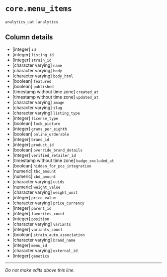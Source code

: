 # `core.menu_items`
`analytics_uat` | `analytics`

## Column details
* [integer]   `id`
* [integer]   `listing_id`
* [integer]   `strain_id`
* [character varying] `name`
* [character varying] `body`
* [character varying] `body_html`
* [boolean]   `featured`
* [boolean]   `published`
* [timestamp without time zone] `created_at`
* [timestamp without time zone] `updated_at`
* [character varying] `image`
* [character varying] `slug`
* [character varying] `listing_type`
* [integer]   `license_type`
* [boolean]   `lock_picture`
* [integer]   `grams_per_eighth`
* [boolean]   `online_orderable`
* [integer]   `brand_id`
* [integer]   `product_id`
* [boolean]   `override_brand_details`
* [integer]   `verified_retailer_id`
* [timestamp without time zone] `badge_excluded_at`
* [boolean]   `hidden_for_pos_integration`
* [numeric]   `thc_amount`
* [numeric]   `cbd_amount`
* [character varying] `uuids`
* [numeric]   `weight_value`
* [character varying] `weight_unit`
* [integer]   `price_value`
* [character varying] `price_currency`
* [integer]   `parent_id`
* [integer]   `favorites_count`
* [integer]   `position`
* [character varying] `variants`
* [integer]   `variants_count`
* [boolean]   `strain_auto_association`
* [character varying] `brand_name`
* [integer]   `menu_id`
* [character varying] `external_id`
* [integer]   `genetics`

-------------------------------------------------------------------------------
*Do not make edits above this line.*
